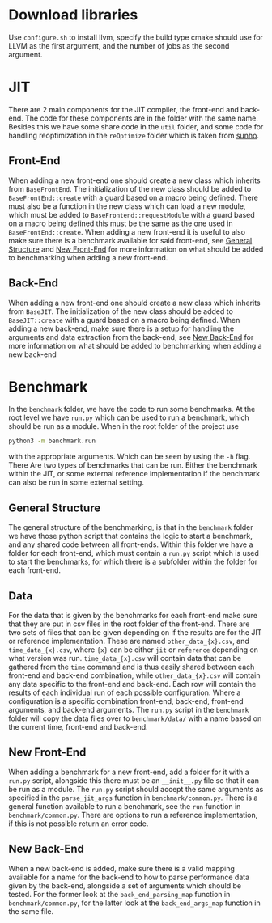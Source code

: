 # Download libraries
Use `configure.sh` to install llvm, specify the build type cmake should use for
LLVM as the first argument, and the number of jobs as the second argument.
# JIT
There are 2 main components for the JIT compiler, the front-end and back-end.
The code for these components are in the folder with the same name.
Besides this we have some share code in the `util` folder, and some code for
handling reoptimization in the `reOptimize` folder which is taken from
[sunho](https://gist.github.com/sunho/bbbf7c415ea4e16d37bec5cea8adce5a).
## Front-End
When adding a new front-end one should create a new class which inherits from
`BaseFrontEnd`. The initialization of the new class should be added to
`BaseFrontEnd::create` with a guard based on a macro being defined. There must
also be a function in the new class which can load a new module, which must be
added to `BaseFrontend::requestModule` with a guard based on a macro being
defined this must be the same as the one used in `BaseFrontEnd::create`. When
adding a new front-end it is useful to also make sure there is a benchmark
available for said front-end, see [General Structure](#general-structure)
and [New Front-End](#new-front-end) for more information on what should be
added to benchmarking when adding a new front-end.
## Back-End
When adding a new front-end one should create a new class which inherits from
`BaseJIT`. The initialization of the new class should be added to
`BaseJIT::create` with a guard based on a macro being defined. When adding a
new back-end, make sure there is a setup for handling the arguments and data
extraction from the back-end, see [New Back-End](#new-back-end) for more
information on what should be  added to benchmarking when adding a new
back-end
# Benchmark
In the `benchmark` folder, we have the code to run some benchmarks. At the
root level we have `run.py` which can be used to run a benchmark, which should
be run as a module. When in the root folder of the project use
```bash
python3 -m benchmark.run
```
with the appropriate arguments. Which can be seen by using the `-h` flag. There
Are two types of benchmarks that can be run. Either the benchmark within the
JIT, or some external reference implementation if the benchmark can also be
run in some external setting.
## General Structure
The general structure of the benchmarking, is that in the `benchmark` folder
we have those python script that contains the logic to start a benchmark, and
any shared code between all front-ends. Within this folder we have a folder
for each front-end, which must contain a `run.py` script which is used to
start the benchmarks, for which there is a subfolder within the folder for
each front-end.
## Data
For the data that is given by the benchmarks for each front-end make sure that
they are put in csv files in the root folder of the front-end. There are two
sets of files that can be given depending on if the results are for the JIT
or reference implementation. These are named `other_data_{x}.csv`, and
`time_data_{x}.csv`, where `{x}` can be either `jit` or `reference` depending
on what version was run. `time_data_{x}.csv` will contain data that can be
gathered from the `time` command and is thus easily  shared between each
front-end and back-end combination, while `other_data_{x}.csv` will contain
any data specific to the front-end and back-end. Each row will contain the
results of each individual run of each possible configuration. Where a
configuration is a specific combination front-end, back-end, front-end
arguments, and back-end arguments. The `run.py` script in the `benchmark`
folder will copy the data files over to `benchmark/data/` with a name based
on the current time, front-end and back-end.
## New Front-End
When adding a benchmark for a new front-end, add a folder for it with a
`run.py` script, alongside this there must be an `__init__.py` file so that
it can be run as a module. The `run.py` script should accept the same
arguments as specified in the `parse_jit_args` function in
`benchmark/common.py`. There is a general function available to run a
benchmark, see the `run` function in `benchmark/common.py`. There are options
to run a reference implementation, if this is not possible return an error
code.
## New Back-End
When a new back-end is added, make sure there is a valid mapping available
for a name for the back-end to how to parse performance data given by the
back-end, alongside a set of arguments which should be tested. For the former
look at the `back_end_parsing_map` function in `benchmark/common.py`, for the
latter look at the `back_end_args_map` function in the same file.